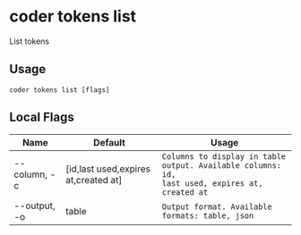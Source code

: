 # coder tokens list

List tokens
## Usage
```console
coder tokens list [flags]
```

## Local Flags
| Name |  Default | Usage |
| ---- |  ------- | ----- |
| --column, -c | [id,last used,expires at,created at] | <code>Columns to display in table output. Available columns: id, last used, expires at, created at</code>|
| --output, -o | table | <code>Output format. Available formats: table, json</code>|